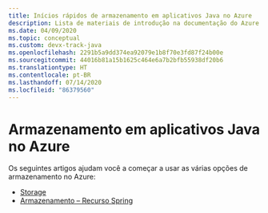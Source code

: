 ```yaml
---
title: Inícios rápidos de armazenamento em aplicativos Java no Azure
description: Lista de materiais de introdução na documentação do Azure para o armazenamento em aplicativos Java.
ms.date: 04/09/2020
ms.topic: conceptual
ms.custom: devx-track-java
ms.openlocfilehash: 2291b5a9dd374ea92079e1b8f70e3fd87f24b00e
ms.sourcegitcommit: 44016b81a15b1625c464e6a7b2bfb55938df20b6
ms.translationtype: HT
ms.contentlocale: pt-BR
ms.lasthandoff: 07/14/2020
ms.locfileid: "86379560"
---
```

# <a name="storage-for-java-apps-on-azure"></a>Armazenamento em aplicativos Java no Azure

Os seguintes artigos ajudam você a começar a usar as várias opções de armazenamento no Azure:

- [Storage](/azure/storage/blobs/storage-quickstart-blobs-java)
- [Armazenamento – Recurso Spring](/azure/developer/java/spring-framework/configure-spring-boot-starter-java-app-with-azure-storage)

